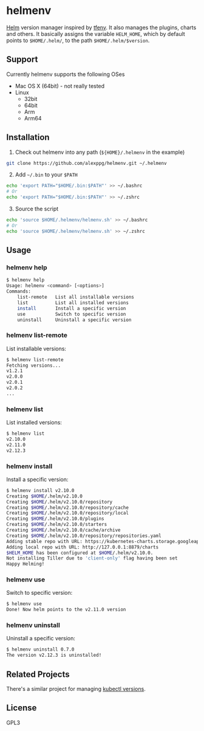 # helmenv
[Helm](https://helm.sh) version manager inspired by
[tfenv](https://github.com/tfutils/tfenv/). It also manages the plugins, charts
and others. It basically assigns the variable `HELM_HOME`, which by default
points to `$HOME/.helm/`, to the path `$HOME/.helm/$version`.

## Support
Currently helmenv supports the following OSes
- Mac OS X (64bit) - not really tested
- Linux
  - 32bit
  - 64bit
  - Arm
  - Arm64

## Installation
1. Check out helmenv into any path (`${HOME}/.helmenv` in the example)

```bash
git clone https://github.com/alexppg/helmenv.git ~/.helmenv
```

2. Add `~/.bin` to your `$PATH`

```bash
echo 'export PATH="$HOME/.bin:$PATH"' >> ~/.bashrc
# Or
echo 'export PATH="$HOME/.bin:$PATH"' >> ~/.zshrc
```

3. Source the script
```bash
echo 'source $HOME/.helmenv/helmenv.sh' >> ~/.bashrc
# Or
echo 'source $HOME/.helmenv/helmenv.sh' >> ~/.zshrc
```

## Usage
### helmenv help

``` bash
$ helmenv help
Usage: helmenv <command> [<options>]
Commands:
    list-remote   List all installable versions
    list          List all installed versions
    install       Install a specific version
    use           Switch to specific version
    uninstall     Uninstall a specific version
```

### helmenv list-remote
List installable versions:

```bash
$ helmenv list-remote
Fetching versions...
v1.2.1
v2.0.0
v2.0.1
v2.0.2
...
```

### helmenv list
List installed versions:
```bash
$ helmenv list
v2.10.0
v2.11.0
v2.12.3
```

### helmenv install
Install a specific version:

```bash
$ helmenv install v2.10.0
Creating $HOME/.helm/v2.10.0
Creating $HOME/.helm/v2.10.0/repository
Creating $HOME/.helm/v2.10.0/repository/cache
Creating $HOME/.helm/v2.10.0/repository/local
Creating $HOME/.helm/v2.10.0/plugins
Creating $HOME/.helm/v2.10.0/starters
Creating $HOME/.helm/v2.10.0/cache/archive
Creating $HOME/.helm/v2.10.0/repository/repositories.yaml
Adding stable repo with URL: https://kubernetes-charts.storage.googleapis.com
Adding local repo with URL: http://127.0.0.1:8879/charts
$HELM_HOME has been configured at $HOME/.helm/v2.10.0.
Not installing Tiller due to 'client-only' flag having been set
Happy Helming!
```

### helmenv use
Switch to specific version:

```bash
$ helmenv use
Done! Now helm points to the v2.11.0 version
```

### helmenv uninstall
Uninstall a specific version:
```bash
$ helmenv uninstall 0.7.0
The version v2.12.3 is uninstalled!
```

## Related Projects
There's a similar project for managing [kubectl
versions](https://github.com/alexppg/kbenv).

## License
GPL3
